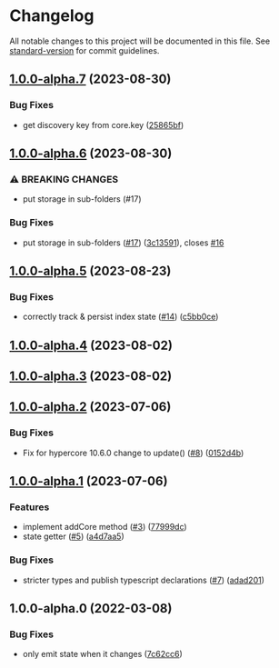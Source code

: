 # Changelog

All notable changes to this project will be documented in this file. See [standard-version](https://github.com/conventional-changelog/standard-version) for commit guidelines.

## [1.0.0-alpha.7](https://github.com/digidem/multi-core-indexer/compare/v1.0.0-alpha.6...v1.0.0-alpha.7) (2023-08-30)

### Bug Fixes

- get discovery key from core.key ([25865bf](https://github.com/digidem/multi-core-indexer/commit/25865bffecc21083660471cdc74c409c7333fccd))

## [1.0.0-alpha.6](https://github.com/digidem/multi-core-indexer/compare/v1.0.0-alpha.5...v1.0.0-alpha.6) (2023-08-30)

### ⚠ BREAKING CHANGES

- put storage in sub-folders (#17)

### Bug Fixes

- put storage in sub-folders ([#17](https://github.com/digidem/multi-core-indexer/issues/17)) ([3c13591](https://github.com/digidem/multi-core-indexer/commit/3c1359105a4fe2f87c9e9f4732e6ea51fa464c10)), closes [#16](https://github.com/digidem/multi-core-indexer/issues/16)

## [1.0.0-alpha.5](https://github.com/digidem/multi-core-indexer/compare/v1.0.0-alpha.4...v1.0.0-alpha.5) (2023-08-23)

### Bug Fixes

- correctly track & persist index state ([#14](https://github.com/digidem/multi-core-indexer/issues/14)) ([c5bb0ce](https://github.com/digidem/multi-core-indexer/commit/c5bb0ce9755c2317538d28dbb2e037779f55695a))

## [1.0.0-alpha.4](https://github.com/digidem/multi-core-indexer/compare/v1.0.0-alpha.3...v1.0.0-alpha.4) (2023-08-02)

## [1.0.0-alpha.3](https://github.com/digidem/multi-core-indexer/compare/v1.0.0-alpha.2...v1.0.0-alpha.3) (2023-08-02)

## [1.0.0-alpha.2](https://github.com/digidem/multi-core-indexer/compare/v1.0.0-alpha.1...v1.0.0-alpha.2) (2023-07-06)

### Bug Fixes

- Fix for hypercore 10.6.0 change to update() ([#8](https://github.com/digidem/multi-core-indexer/issues/8)) ([0152d4b](https://github.com/digidem/multi-core-indexer/commit/0152d4b4a6499edaeae8150f353b93c8cb0bd140))

## [1.0.0-alpha.1](https://github.com/digidem/multi-core-indexer/compare/v1.0.0-alpha.0...v1.0.0-alpha.1) (2023-07-06)

### Features

- implement addCore method ([#3](https://github.com/digidem/multi-core-indexer/issues/3)) ([77999dc](https://github.com/digidem/multi-core-indexer/commit/77999dc89df171b15f04ec12d2d545de0f7ba4f4))
- state getter ([#5](https://github.com/digidem/multi-core-indexer/issues/5)) ([a4d7aa5](https://github.com/digidem/multi-core-indexer/commit/a4d7aa5e7eda71bc9e9a6ca92b96b5a1a5818bb6))

### Bug Fixes

- stricter types and publish typescript declarations ([#7](https://github.com/digidem/multi-core-indexer/issues/7)) ([adad201](https://github.com/digidem/multi-core-indexer/commit/adad201723b86add2f1ed7623c58d4eea7815ac8))

## 1.0.0-alpha.0 (2022-03-08)

### Bug Fixes

- only emit state when it changes ([7c62cc6](https://github.com/digidem/multi-core-indexer/commit/7c62cc6e7348e91e5b144c5da2913abec7dbeb01))
